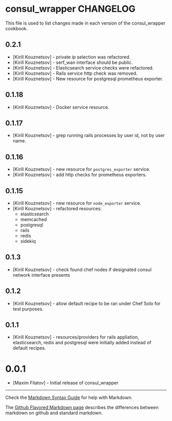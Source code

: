 consul_wrapper CHANGELOG
========================

This file is used to list changes made in each version of the consul_wrapper cookbook.

## 0.2.1

- [Kirill Kouznetsov] - private ip selection was refactored.
- [Kirill Kouznetsov] - serf_wan interface should be public.
- [Kirill Kouznetsov] - Elasticsearch service checks were refactored.
- [Kirill Kouznetsov] - Rails service http check was removed.
- [Kirill Kouznetsov] - New resource for postgresql prometheus exporter.

## 0.1.18

- [Kirill Kouznetsov] - Docker service resource.

## 0.1.17

- [Kirill Kouznetsov] - grep running rails processes by user id, not by user name.

## 0.1.16

- [Kirill Kouznetsov] - new resource for `postgres_exporter` service.
- [Kirill Kouznetsov] - add http checks for prometheus exporters.

## 0.1.15

- [Kirill Kouznetsov] - new resource for `node_exporter` service.
- [Kirill Kouznetsov] - refactored resources:
    * elasticsearch
    * memcached
    * postgresql
    * rails
    * redis
    * sidekiq

## 0.1.3

- [Kirill Kouznetsov] - check found chef nodes if designated consul network interface presents

## 0.1.2

- [Kirill Kouznetsov] - allow default recipe to be ran under Chef Solo for test purposes.

## 0.1.1

- [Kirill Kouznetsov] - resources/providers for rails appliation, elasticsearch, redis and postgresql were initially added instead of default recipes.

# 0.0.1

- [Maxim Filatov] - Initial release of consul_wrapper

- - -
Check the [Markdown Syntax Guide](http://daringfireball.net/projects/markdown/syntax) for help with Markdown.

The [Github Flavored Markdown page](http://github.github.com/github-flavored-markdown/) describes the differences between markdown on github and standard markdown.
